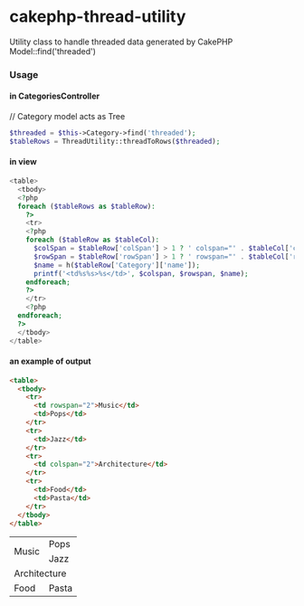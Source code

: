 cakephp-thread-utility
======================

Utility class to handle threaded data generated by CakePHP Model::find('threaded')

### Usage

#### in CategoriesController

// Category model acts as Tree

```php
$threaded = $this->Category->find('threaded');
$tableRows = ThreadUtility::threadToRows($threaded);
```

#### in view

```php
<table>
  <tbody>
  <?php
  foreach ($tableRows as $tableRow):
    ?>
    <tr>
    <?php
    foreach ($tableRow as $tableCol):
      $colSpan = $tableRow['colSpan'] > 1 ? ' colspan="' . $tableCol['colSpan'] . '"' : '';
      $rowSpan = $tableRow['rowSpan'] > 1 ? ' rowspan="' . $tableCol['rowSpan'] . '"' : '';
      $name = h($tableRow['Category']['name']);
      printf('<td%s%s>%s</td>', $colspan, $rowspan, $name);
    endforeach;
    ?>
    </tr>
    <?php
  endforeach;
  ?>
  </tbody>
</table>
```

#### an example of output

```html
<table>
  <tbody>
    <tr>
      <td rowspan="2">Music</td>
      <td>Pops</td>
    </tr>
    <tr>
      <td>Jazz</td>
    </tr>
    <tr>
      <td colspan="2">Architecture</td>
    </tr>
    <tr>
      <td>Food</td>
      <td>Pasta</td>
    </tr>
  </tbody>
</table>
```

<table>
  <tbody>
    <tr>
      <td rowspan="2">Music</td>
      <td>Pops</td>
    </tr>
    <tr>
      <td>Jazz</td>
    </tr>
    <tr>
      <td colspan="2">Architecture</td>
    </tr>
    <tr>
      <td>Food</td>
      <td>Pasta</td>
    </tr>
  </tbody>
</table>
